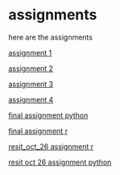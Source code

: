# assignments
here are the assignments

[assignment 1](https://github.com/matsvdlaan/assignments/blob/master/assignment3%20(1).ipynb)

[assignment 2](https://github.com/matsvdlaan/assignments/blob/master/assignment4.ipynb)

[assignment 3](https://github.com/matsvdlaan/assignments/blob/master/Graded_assignment1.ipynb)

[assignment 4](https://github.com/matsvdlaan/assignments/blob/master/Graded_assignment_2.ipynb)

[final assignment python](https://github.com/matsvdlaan/assignments/blob/master/exam_june_7_2018.ipynb)

[final assignment r](https://github.com/matsvdlaan/assignments/blob/master/Exam_student.ipynb)

[resit_oct_26 assignment r](https://github.com/matsvdlaan/assignments/blob/master/Resit_2_student.ipynb)

[resit oct 26 assignment python](https://github.com/matsvdlaan/assignments/blob/master/exam_Oct_26_2018.ipynb)
